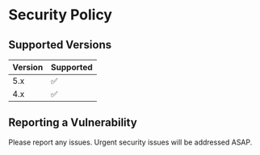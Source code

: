 # Security Policy

## Supported Versions


| Version | Supported          |
| ------- | ------------------ |
| 5.x     | :white_check_mark: |
| 4.x     | :white_check_mark: |

## Reporting a Vulnerability

Please report any issues.
Urgent security issues will be addressed ASAP.
